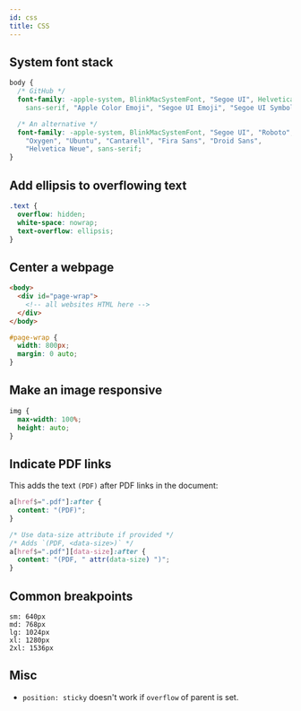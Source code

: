 ```yaml
---
id: css
title: CSS
---
```


## System font stack

```css
body {
  /* GitHub */
  font-family: -apple-system, BlinkMacSystemFont, "Segoe UI", Helvetica, Arial,
    sans-serif, "Apple Color Emoji", "Segoe UI Emoji", "Segoe UI Symbol";

  /* An alternative */
  font-family: -apple-system, BlinkMacSystemFont, "Segoe UI", "Roboto",
    "Oxygen", "Ubuntu", "Cantarell", "Fira Sans", "Droid Sans",
    "Helvetica Neue", sans-serif;
}
```

## Add ellipsis to overflowing text

```css
.text {
  overflow: hidden;
  white-space: nowrap;
  text-overflow: ellipsis;
}
```

## Center a webpage

```html
<body>
  <div id="page-wrap">
    <!-- all websites HTML here -->
  </div>
</body>
```

```css
#page-wrap {
  width: 800px;
  margin: 0 auto;
}
```

## Make an image responsive

```css
img {
  max-width: 100%;
  height: auto;
}
```

## Indicate PDF links

This adds the text `(PDF)` after PDF links in the document:

```css
a[href$=".pdf"]:after {
  content: "(PDF)";
}

/* Use data-size attribute if provided */
/* Adds `(PDF, <data-size>)` */
a[href$=".pdf"][data-size]:after {
  content: "(PDF, " attr(data-size) ")";
}
```

## Common breakpoints

```
sm: 640px
md: 768px
lg: 1024px
xl: 1280px
2xl: 1536px
```

## Misc

- `position: sticky` doesn't work if `overflow` of parent is set.
